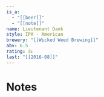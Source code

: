 ```yaml
---
is_a:
  - "[[beer]]"
  - "[[note]]"
name: Lieutenant Dank
style: IPA - American
brewery: "[[Wicked Weed Brewing]]"
abv: 6.5
rating: 👍
last: "[[2016-08]]"
---
```

# Notes

